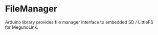 # FileManager
Arduino library provides file manager interface to embedded SD / LittleFS for MegunoLink.
